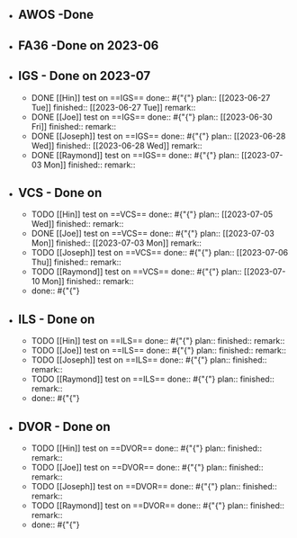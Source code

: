 - ## AWOS -Done
- ## FA36 -Done on 2023-06
- ## IGS - Done on 2023-07
	- DONE [[Hin]] test on ==IGS==
	  done:: #{"{"}
	  plan:: [[2023-06-27 Tue]] 
	  finished:: [[2023-06-27 Tue]] 
	  remark::
	- DONE [[Joe]] test on ==IGS==
	  done:: #{"{"}
	  plan:: [[2023-06-30 Fri]] 
	  finished::
	  remark::
	- DONE [[Joseph]] test on ==IGS==
	  done:: #{"{"}
	  plan:: [[2023-06-28 Wed]] 
	  finished:: [[2023-06-28 Wed]] 
	  remark::
	- DONE [[Raymond]] test on ==IGS==
	  done:: #{"{"}
	  plan:: [[2023-07-03 Mon]] 
	  finished::
	  remark::
- ## VCS - Done on
	- TODO [[Hin]] test on ==VCS==
	  done:: #{"{"}
	  plan:: [[2023-07-05 Wed]] 
	  finished::
	  remark::
	- DONE [[Joe]] test on ==VCS==
	  done:: #{"{"}
	  plan:: [[2023-07-03 Mon]] 
	  finished:: [[2023-07-03 Mon]] 
	  remark::
	- TODO [[Joseph]] test on ==VCS==
	  done:: #{"{"}
	  plan:: [[2023-07-06 Thu]] 
	  finished::
	  remark::
	- TODO [[Raymond]] test on ==VCS==
	  done:: #{"{"}
	  plan:: [[2023-07-10 Mon]] 
	  finished::
	  remark::
	- done:: #{"{"}
- ## ILS - Done on
	- TODO [[Hin]] test on ==ILS==
	  done:: #{"{"}
	  plan:: 
	  finished::
	  remark::
	- TODO [[Joe]] test on ==ILS==
	  done:: #{"{"}
	  plan:: 
	  finished::
	  remark::
	- TODO [[Joseph]] test on ==ILS==
	  done:: #{"{"}
	  plan:: 
	  finished::
	  remark::
	- TODO [[Raymond]] test on ==ILS==
	  done:: #{"{"}
	  plan::
	  finished::
	  remark::
	- done:: #{"{"}
- ## DVOR - Done on
	- TODO [[Hin]] test on ==DVOR==
	  done:: #{"{"}
	  plan:: 
	  finished::
	  remark::
	- TODO [[Joe]] test on ==DVOR==
	  done:: #{"{"}
	  plan:: 
	  finished::
	  remark::
	- TODO [[Joseph]] test on ==DVOR==
	  done:: #{"{"}
	  plan:: 
	  finished::
	  remark::
	- TODO [[Raymond]] test on ==DVOR==
	  done:: #{"{"}
	  plan:: 
	  finished::
	  remark::
	- done:: #{"{"}